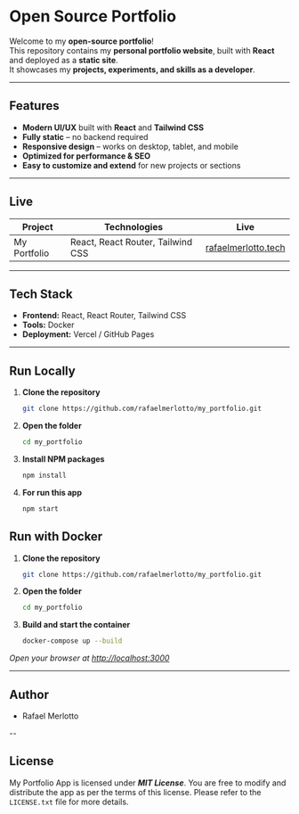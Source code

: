 # Open Source Portfolio

Welcome to my **open-source portfolio**!  
This repository contains my **personal portfolio website**, built with **React** and deployed as a **static site**.  
It showcases my **projects, experiments, and skills as a developer**.  

---

##  Features

- **Modern UI/UX** built with **React** and **Tailwind CSS**  
- **Fully static** – no backend required  
- **Responsive design** – works on desktop, tablet, and mobile  
- **Optimized for performance & SEO**  
- **Easy to customize and extend** for new projects or sections  

---

##  Live

| Project         | Technologies        | Live |
|-----------------|--------------------|----------|
| My Portfolio   | React, React Router, Tailwind CSS | [rafaelmerlotto.tech](https://rafaelmerlotto.tech) |

---

##  Tech Stack

- **Frontend:** React, React Router, Tailwind CSS
- **Tools:** Docker
- **Deployment:** Vercel / GitHub Pages  

---

##  Run Locally

1. **Clone the repository**
   ```bash
   git clone https://github.com/rafaelmerlotto/my_portfolio.git
2. **Open the folder**
   ```bash
   cd my_portfolio 
3. **Install NPM packages**
   ```bash
   npm install
4. **For run this app**
   ```bash
   npm start

## Run with Docker

1. **Clone the repository**
   ```bash
   git clone https://github.com/rafaelmerlotto/my_portfolio.git
2. **Open the folder**
   ```bash
   cd my_portfolio 
3. **Build and start the container**
   ```bash
   docker-compose up --build 
*Open your browser at [http://localhost:3000](http://localhost:3000)*

---

## Author

* Rafael Merlotto

--

## License
My Portfolio App is licensed under ***MIT License***. You are free to modify and distribute the app as per the terms of this license. Please refer to the ```LICENSE.txt``` file for more details.